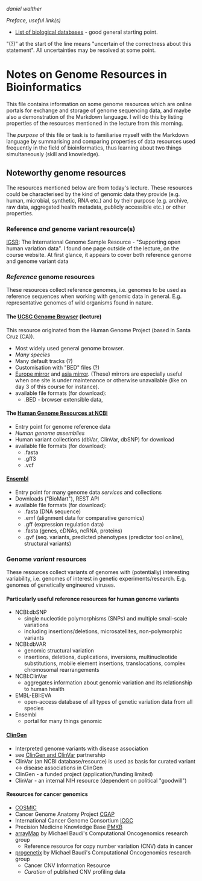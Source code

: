_daniel walther_

_Preface, useful link(s)_
* [List of biological databases](https://en.wikipedia.org/wiki/List_of_biological_databases) - good general starting point.

"(?)" at the start of the line means "uncertain of the correctness about this statement". All uncertainties may be resolved at some point.

# Notes on Genome Resources in Bioinformatics
This file contains information on some genome resources which are online portals for exchange and storage of genome sequencing data, and maybe also a demonstration of the Markdown language. I will do this by listing properties of the resources mentioned in the lecture from this morning.

The *purpose* of this file or task is to familiarise myself with the Markdown language by summarising and comparing properties of data resources used frequently in the field of bioinformatics, thus learning about two things simultaneously (skill and knowledge).

## Noteworthy genome resources
The resources mentioned below are from today's lecture. These resources could be characterised by the kind of genomic data they provide (e.g. human, microbial, synthetic, RNA etc.) and by their purpose (e.g. archive, raw data, aggregated health metadata, publicly accessible etc.) or other properties.

### Reference _and_ genome variant resource(s)
[IGSR](https://www.internationalgenome.org/): The International Genome Sample Resource - "Supporting open human variation data".
I found one page outside of the lecture, on the course website. At first glance, it appears to cover both reference genome and genome variant data

### _Reference_ genome resources
These resources collect reference genomes, i.e. genomes to be used as reference sequences when working with genomic data in general. E.g. representative genomes of wild organisms found in nature.

#### The [UCSC Genome Browser](https://genome.ucsc.edu/) (lecture)
This resource originated from the Human Genome Project (based in Santa Cruz (CA)).
* Most widely used general genome browser.
* _Many species_
* Many default tracks (?)
* Customisation with "BED" files (?)
* [Europe mirror](https://genome-euro.ucsc.edu/) and [asia mirror](https://genome-asia.ucsc.edu/). (These) mirrors are especially useful when one site is under maintenance or otherwise unavailable (like on day 3 of this course for instance).
* available file formats (for download):
  * .BED - browser extensible data, 

#### The [Human Genome Resources at NCBI](https://www.ncbi.nlm.nih.gov/projects/genome/guide/human/)
* Entry point for genome reference data
* _Human genome assemblies_
* Human variant collections (dbVar, ClinVar, dbSNP) for download
* available file formats (for download):
  * .fasta
  * .gff3
  * .vcf

#### [Ensembl](https://www.ensembl.org/index.html)
* Entry point for many genome data _services_ and collections
* Downloads ("BioMart"), REST API
* available file formats (for download):
  * .fasta (DNA sequence)
  * .emf (alignment data for comparative genomics)
  * .gff (expression regulation data)
  * .fasta (genes, cDNAs, ncRNA, proteins)
  * .gvf (seq. variants, predicted phenotypes (predictor tool online), structural variants)

### Genome _variant_ resources
These resources collect variants of genomes with (potentially) interesting variability, i.e. genomes of interest in genetic experiments/research. E.g. genomes of genetically engineered viruses.

#### Particularly useful reference resources for human genome variants
* NCBI:dbSNP
  * single nucleotide polymorphisms (SNPs) and multiple small-scale variations
  * including insertions/deletions, microsatellites, non-polymorphic variants
* NCBI:dbVAR
  * genomic structural variation
  * insertions, deletions, duplications, inversions, multinucleotide substitutions, mobile element insertions, translocations, complex chromosomal rearrangements
* NCBI:ClinVar
  * aggregates information about genomic variation and its relationship to human health
* EMBL-EBI:EVA
  * open-access database of all types of genetic variation data from all species
* Ensembl
  * portal for many things genomic

#### [ClinGen](https://clinicalgenome.org/)
* Interpreted genome variants with disease association
* see [ClinGen and ClinVar](https://www.clinicalgenome.org/about/clingen-clinvar-collaboration/) partnership
* ClinVar (an NCBI database/resource) is used as basis for curated variant <-> disease associations in ClinGen
* ClinGen - a funded project (application/funding limited)
* ClinVar - an internal NIH resource (dependent on political "goodwill")

#### Resources for cancer genomics
* [COSMIC](https://cancer.sanger.ac.uk/cosmic)
* Cancer Genome Anatomy Project [CGAP](https://en.wikipedia.org/wiki/Cancer_Genome_Anatomy_Project#See_also)
* International Cancer Genome Consortium [ICGC](https://dcc.icgc.org/)
* Precision Medicine Knowledge Base [PMKB](https://pmkb.weill.cornell.edu/)
* [arrayMap](https://arraymap.progenetix.org/progenetix-cohorts/arraymap/) by Michael Baudi's Computational Oncogenomics research group
  * Reference resource for copy number variation (CNV) data in cancer
* [progenetix](https://progenetix.org/) by Michael Baudi's Computational Oncogenomics research group
  * Cancer CNV Information Resource
  * _Curation_ of published CNV profiling data
